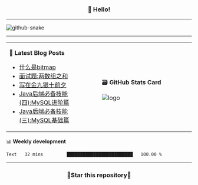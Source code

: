 <h3 align="center">👋 Hello!</h3>

-------

<picture>
  <source media="(prefers-color-scheme: dark)" srcset="https://raw.githubusercontent.com/fuos/fuos/output/github-contribution-grid-snake-dark.svg" />
  <source media="(prefers-color-scheme: light)" srcset="https://raw.githubusercontent.com/fuos/fuos/output/github-contribution-grid-snake.svg" />
  <img alt="github-snake" src="github-snake.svg" />
</picture>

-------

<table width="960px">
<tr>
<td valign="center" width="50%">

📕 **Latest Blog Posts**

<!-- BLOG-POST-LIST:START -->
- [什么是bitmap](https://blog.bitmap.us.kg/posts/51635cb9.html)
- [面试题:两数组之和](https://blog.bitmap.us.kg/posts/848255c6.html)
- [写在金九银十前夕](https://blog.bitmap.us.kg/posts/ad3ea03d.html)
- [Java后端必备技能&lpar;四&rpar;:MySQL进阶篇](https://blog.bitmap.us.kg/posts/2ac703c7.html)
- [Java后端必备技能&lpar;三&rpar;:MySQL基础篇](https://blog.bitmap.us.kg/posts/369bcd6e.html)
<!-- BLOG-POST-LIST:END -->

</td>
<td valign="center" width="50%">

🗃️ **GitHub Stats Card**

<img src="https://github-readme-stats.vercel.app/api?username=fuos&show_icons=true&theme=default&hide_border=true&hide_title=true" alt="logo" />

</td>
</tr>
</table>

📊 **Weekly development**
<!--START_SECTION:waka-->

```txt
Text   32 mins         █████████████████████████   100.00 %
```

<!--END_SECTION:waka-->

-------
<h3 align="center">🌟Star this repository🌟</h3>
